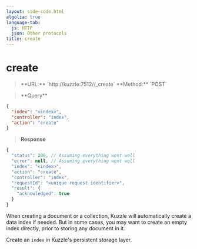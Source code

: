 ```yaml
---
layout: side-code.html
algolia: true
language-tab:
  js: HTTP
  json: Other protocols
title: create
---
```


# create


<blockquote class="js">
<p>
**URL:** `http://kuzzle:7512/<index>/_create`  
**Method:** `POST`
</p>
</blockquote>

<blockquote class="json">
<p>
**Query**
</p>
</blockquote>


```json
{
  "index": "<index>",
  "controller": "index",
  "action": "create"
}
```

>**Response**

```javascript
{
  "status": 200, // Assuming everything went well
  "error": null, // Assuming everything went well
  "index": "<index>",
  "action": "create",
  "controller": "index",
  "requestId": "<unique request identifier>",
  "result": {
    "acknowledged": true
  }
}
```

When creating a document or a collection, Kuzzle will automatically create a data index if needed.
But in some cases, you may want to create an empty index directly, prior to storing any document in it.

Create an `index` in Kuzzle's persistent storage layer.
